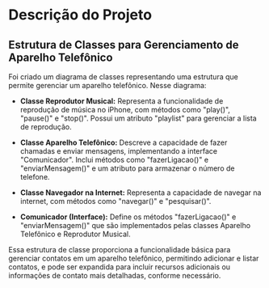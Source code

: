 # Descrição do Projeto

## Estrutura de Classes para Gerenciamento de Aparelho Telefônico

Foi criado um diagrama de classes representando uma estrutura que permite gerenciar um aparelho telefônico. Nesse diagrama:

- **Classe Reprodutor Musical:** Representa a funcionalidade de reprodução de música no iPhone, com métodos como "play()", "pause()" e "stop()". Possui um atributo "playlist" para gerenciar a lista de reprodução.

- **Classe Aparelho Telefônico:** Descreve a capacidade de fazer chamadas e enviar mensagens, implementando a interface "Comunicador". Inclui métodos como "fazerLigacao()" e "enviarMensagem()" e um atributo para armazenar o número de telefone.

- **Classe Navegador na Internet:** Representa a capacidade de navegar na internet, com métodos como "navegar()" e "pesquisar()".

- **Comunicador (Interface):** Define os métodos "fazerLigacao()" e "enviarMensagem()" que são implementados pelas classes Aparelho Telefônico e Reprodutor Musical.

Essa estrutura de classe proporciona a funcionalidade básica para gerenciar contatos em um aparelho telefônico, permitindo adicionar e listar contatos, e pode ser expandida para incluir recursos adicionais ou informações de contato mais detalhadas, conforme necessário.

